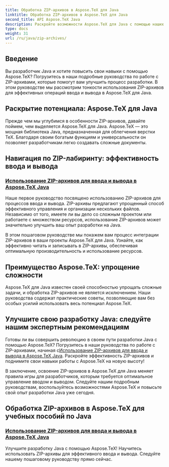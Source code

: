 ```yaml
---
title: Обработка ZIP-архивов в Aspose.TeX для Java
linktitle: Обработка ZIP-архивов в Aspose.TeX для Java
second_title: API Aspose.TeX Java
description: Раскройте возможности Aspose.TeX для Java с помощью наших подробных руководств по работе с ZIP-архивами. Легко оптимизируйте процессы ввода и вывода под руководством.
type: docs
weight: 31
url: /ru/java/zip-archives/
---
```

## Введение

Вы разработчик Java и хотите повысить свои навыки с помощью Aspose.TeX? Погрузитесь в наши подробные руководства по работе с ZIP-архивами, которые помогут вам улучшить процесс разработки. В этом руководстве мы рассмотрим тонкости использования ZIP-архивов для эффективных операций ввода и вывода в Aspose.TeX для Java.

## Раскрытие потенциала: Aspose.TeX для Java

Прежде чем мы углубимся в особенности ZIP-архивов, давайте поймем, чем выделяется Aspose.TeX для Java. Aspose.TeX — это мощная библиотека Java, предназначенная для облегчения верстки TeX. Благодаря своим богатым функциям и универсальности он позволяет разработчикам легко создавать сложные документы.

## Навигация по ZIP-лабиринту: эффективность ввода и вывода

### [Использование ZIP-архивов для ввода и вывода в Aspose.TeX Java](./zip-archives-input-output/)

Наше первое руководство посвящено использованию ZIP-архивов для процессов ввода и вывода. ZIP-архивы предлагают упрощенный способ эффективного управления и организации нескольких файлов. Независимо от того, имеете ли вы дело со сложным проектом или работаете с множеством ресурсов, использование ZIP-архивов может значительно улучшить ваш опыт разработки на Java.

В этом пошаговом руководстве мы покажем вам процесс интеграции ZIP-архивов в ваши проекты Aspose.TeX для Java. Узнайте, как эффективно читать и записывать в ZIP-архивы, обеспечивая оптимальную производительность и использование ресурсов.

## Преимущество Aspose.TeX: упрощение сложности

Aspose.TeX для Java известен своей способностью упрощать сложные задачи, и обработка ZIP-архивов не является исключением. Наши руководства содержат практические советы, позволяющие вам без особых усилий использовать весь потенциал Aspose.TeX.

## Улучшите свою разработку Java: следуйте нашим экспертным рекомендациям

Готовы ли вы совершить революцию в своем пути разработки Java с помощью Aspose.TeX? Погрузитесь в наши руководства по работе с ZIP-архивами, начиная с[Использование ZIP-архивов для ввода и вывода в Aspose.TeX Java](./zip-archives-input-output/). Раскройте эффективность ZIP-архивов и поднимите свои навыки работы с Aspose.TeX на новую высоту!

В заключение, освоение ZIP-архивов в Aspose.TeX для Java меняет правила игры для разработчиков, которым требуется оптимальное управление вводом и выводом. Следуйте нашим подробным руководствам, воспользуйтесь возможностями Aspose.TeX и повысьте свой опыт разработки Java уже сегодня.
## Обработка ZIP-архивов в Aspose.TeX для учебных пособий по Java
### [Использование ZIP-архивов для ввода и вывода в Aspose.TeX Java](./zip-archives-input-output/)
Улучшите разработку Java с помощью Aspose.TeX! Научитесь использовать ZIP-архивы для эффективного ввода и вывода. Следуйте нашему пошаговому руководству прямо сейчас.
